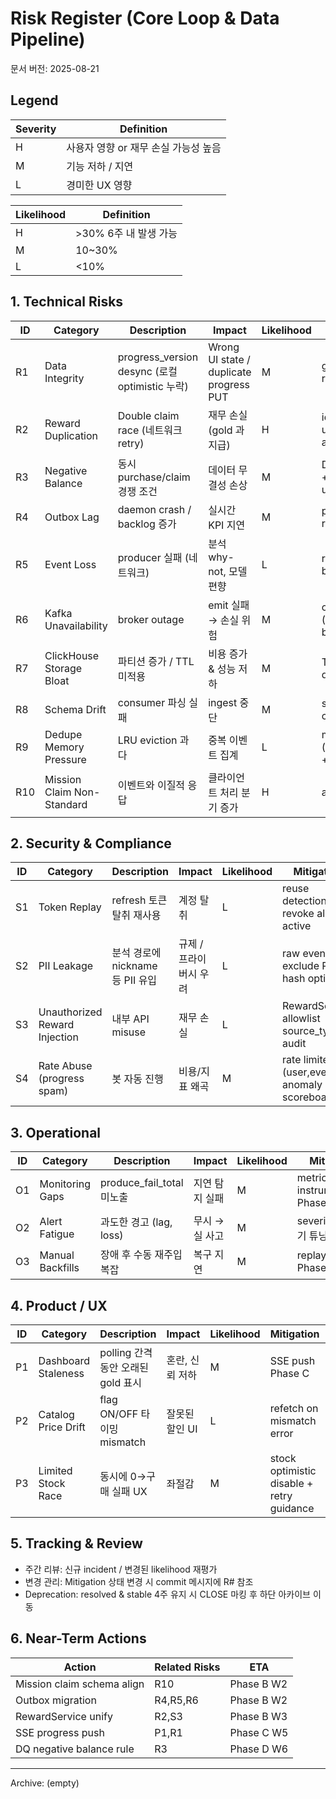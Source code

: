# Risk Register (Core Loop & Data Pipeline)
문서 버전: 2025-08-21

## Legend
| Severity | Definition |
|----------|------------|
| H | 사용자 영향 or 재무 손실 가능성 높음 |
| M | 기능 저하 / 지연 |
| L | 경미한 UX 영향 |

| Likelihood | Definition |
|------------|------------|
| H |  >30% 6주 내 발생 가능 |
| M | 10~30% |
| L | <10% |

## 1. Technical Risks
| ID | Category | Description | Impact | Likelihood | Mitigation | Owner | Status |
|----|----------|------------|--------|------------|------------|-------|--------|
| R1 | Data Integrity | progress_version desync (로컬 optimistic 누락) | Wrong UI state / duplicate progress PUT | M | gap>1 detector + refetch | Frontend | Open |
| R2 | Reward Duplication | Double claim race (네트워크 retry) | 재무 손실 (gold 과지급) | H | idempotency_key + unique constraint + audit log | Backend | Open |
| R3 | Negative Balance | 동시 purchase/claim 경쟁 조건 | 데이터 무결성 손상 | M | DB level CHECK(>=0) + serialized wallet update (Phase D) | Backend | Planned |
| R4 | Outbox Lag | daemon crash / backlog 증가 | 실시간 KPI 지연 | M | pending gauge alert, restart policy | SRE | Planned |
| R5 | Event Loss | producer 실패 (네트워크) | 분석 why-not, 모델 편향 | L | retry w/ exponential backoff + local fail log | Backend | Planned |
| R6 | Kafka Unavailability | broker outage | emit 실패 → 손실 위험 | M | outbox buffer (durable) + circuit breaker | DevOps | Planned |
| R7 | ClickHouse Storage Bloat | 파티션 증가 / TTL 미적용 | 비용 증가 & 성능 저하 | M | TTL + rollup strategy doc (Phase D) | Data | Planned |
| R8 | Schema Drift | consumer 파싱 실패 | ingest 중단 | M | schema_version + compatibility rules | Data | Open |
| R9 | Dedupe Memory Pressure | LRU eviction 과다 | 중복 이벤트 집계 | L | metrics (dedupe_lru_evictions) + size tuning | Data | Planned |
| R10 | Mission Claim Non-Standard | 이벤트와 이질적 응답 | 클라이언트 처리 분기 증가 | H | align schema Phase B | Backend | Planned |

## 2. Security & Compliance
| ID | Category | Description | Impact | Likelihood | Mitigation | Owner | Status |
|----|----------|------------|--------|------------|------------|-------|--------|
| S1 | Token Replay | refresh 토큰 탈취 재사용 | 계정 탈취 | L | reuse detection + revoke all active | Backend | Existing |
| S2 | PII Leakage | 분석 경로에 nickname 등 PII 유입 | 규제 / 프라이버시 우려 | L | raw events exclude PII, hash option | Data | Open |
| S3 | Unauthorized Reward Injection | 내부 API misuse | 재무 손실 | L | RewardService allowlist source_type + audit | Backend | Planned |
| S4 | Rate Abuse (progress spam) | 봇 자동 진행 | 비용/지표 왜곡 | M | rate limiter (user,event) + anomaly scoreboard | Backend | Planned |

## 3. Operational
| ID | Category | Description | Impact | Likelihood | Mitigation | Owner | Status |
|----|----------|------------|--------|------------|------------|-------|--------|
| O1 | Monitoring Gaps | produce_fail_total 미노출 | 지연 탐지 실패 | M | metrics instrumentation Phase B | SRE | Planned |
| O2 | Alert Fatigue | 과도한 경고 (lag, loss) | 무시 → 실 사고 | M | severity 기준 초기 튜닝 | SRE | Planned |
| O3 | Manual Backfills | 장애 후 수동 재주입 복잡 | 복구 지연 | M | replay tooling Phase D | Data | Planned |

## 4. Product / UX
| ID | Category | Description | Impact | Likelihood | Mitigation | Owner | Status |
|----|----------|------------|--------|------------|------------|-------|--------|
| P1 | Dashboard Staleness | polling 간격 동안 오래된 gold 표시 | 혼란, 신뢰 저하 | M | SSE push Phase C | Frontend | Planned |
| P2 | Catalog Price Drift | flag ON/OFF 타이밍 mismatch | 잘못된 할인 UI | L | refetch on mismatch error | Frontend | Open |
| P3 | Limited Stock Race | 동시에 0→구매 실패 UX | 좌절감 | M | stock optimistic disable + retry guidance | Frontend | Planned |

## 5. Tracking & Review
- 주간 리뷰: 신규 incident / 변경된 likelihood 재평가
- 변경 관리: Mitigation 상태 변경 시 commit 메시지에 R# 참조
- Deprecation: resolved & stable 4주 유지 시 CLOSE 마킹 후 하단 아카이브 이동

## 6. Near-Term Actions
| Action | Related Risks | ETA |
|--------|---------------|-----|
| Mission claim schema align | R10 | Phase B W2 |
| Outbox migration | R4,R5,R6 | Phase B W2 |
| RewardService unify | R2,S3 | Phase B W3 |
| SSE progress push | P1,R1 | Phase C W5 |
| DQ negative balance rule | R3 | Phase D W6 |

---
Archive: (empty)
